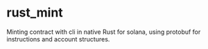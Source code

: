 # rust_mint
Minting contract with cli in native Rust for solana, using protobuf for instructions and account structures.
